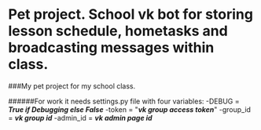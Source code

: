 # Pet project. School vk bot for storing lesson schedule, hometasks and broadcasting messages within class.
###My pet project for my school class.

######For work it needs settings.py file with four variables:
-DEBUG      = ***True if Debugging else False***
-token      = "***vk group access token***"
-group_id   = ***vk group id***
-admin_id   = ***vk admin page id***
